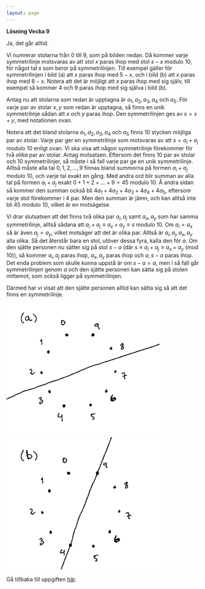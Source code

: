 ```yaml
---
layout: page
---
```


<script type="text/javascript"
        src="https://cdnjs.cloudflare.com/ajax/libs/mathjax/2.7.0/MathJax.js?config=TeX-AMS_CHTML"></script>
<script type="text/x-mathjax-config">
MathJax.Hub.Config({
tex2jax: {
inlineMath: [['$','$'], ['\\(','\\)']],
processEscapes: true},
jax: ["input/TeX","input/MathML","input/AsciiMath","output/CommonHTML"],
extensions: ["tex2jax.js","mml2jax.js","asciimath2jax.js","MathMenu.js","MathZoom.js","AssistiveMML.js", "[Contrib]/a11y/accessibility-menu.js"],
TeX: {
extensions: ["AMSmath.js","AMSsymbols.js","noErrors.js","noUndefined.js"],
equationNumbers: {
autoNumber: "AMS"
}
}
});
</script>

**Lösning Vecka 9**

Ja, det går alltid.

Vi numrerar stolarna från $0$ till $9$, som på bilden nedan. Då kommer varje symmetrilinje motsvaras av att stol $x$ paras ihop med stol $s - x$ modulo $10$, för något tal $s$ som beror på symmetrilinjen. Till exempel gäller för symmetrilinjen i bild (a) att $x$ paras ihop med $5 - x$, och i bild (b) att $x$ paras ihop med $8 - x$. Notera att det är möjligt att $x$ paras ihop med sig själv, till exempel så kommer $4$ och $9$ paras ihop med sig själva i bild (b).

Antag nu att stolarna som redan är upptagna är $a_1, a_2, a_3, a_4$ och $a_5$. För varje par av stolar $x, y$ som redan är upptagna, så finns en unik symmetrilinje sådan att $x$ och $y$ paras ihop. Den symmetrilinjen ges av $s = x + y$, med notationen ovan.

Notera att det bland stolarna $a_1, a_2, a_3, a_4$ och $a_5$ finns $10$ stycken möjliga par av stolar. Varje par ger en symmetrilinje som motsvaras av att $s = a_i + a_j$ modulo $10$ enligt ovan. Vi ska visa att någon symmetrilinje förekommer för två *olika* par av stolar. Antag motsatsen. Eftersom det finns $10$ par av stolar och $10$ symmetrilinjer, så måste i så fall varje par ge en unik symmetrilinje. Alltså måste alla tal $0, 1, 2, ..., 9$ finnas bland summorna på formen $a_i + a_j$ modulo $10$, och varje tal exakt en gång. Med andra ord blir summan av alla tal på formen $a_i + a_j$ exakt $0 + 1 + 2 + ... + 9 = 45$ modulo $10$. Å andra sidan så kommer den summan också bli $4a_1 + 4a_2 + 4a_3 + 4a_4 + 4a_5$, eftersom varje stol förekommer i $4$ par. Men den summan är jämn, och kan alltså inte bli $45$ modulo $10$, vilket är en motsägelse.

Vi drar slutsatsen att det finns två olika par $a_i, a_j$ samt $a_x, a_y$ som har samma symmetrilinje, alltså sådana att $a_i+a_j \equiv a_x + a_y \equiv s$ modulo $10$. Om $a_i = a_x$ så är även $a_j = a_y$, vilket motsäger att det är olika par. Alltså är $a_i, a_j, a_x, a_y$ alla olika. Så det återstår bara en stol, utöver dessa fyra, kalla den för $a$. Om den sjätte personen nu sätter sig på stol $s - a$ (där $s \equiv a_i + a_j \equiv a_x + a_y$ (mod $10$)), så kommer $a_i, a_j$ paras ihop, $a_x, a_y$ paras ihop och $a, s-a$ paras ihop. Det enda problem som skulle kunna uppstå är om $s - a = a$, men i så fall går symmetrilinjen genom $a$ och den sjätte personen kan sätta sig på stolen mittemot, som också ligger på symmetrilinjen.

Därmed har vi visat att den sjätte personen alltid kan sätta sig så att det finns en symmetrilinje.

<img src="/imgs/veckans_problem_9_sol(a).png" alt="drawing" width="400"/>
<img src="/imgs/veckans_problem_9_sol(b).png" alt="drawing" width="400"/>


Gå tillbaka till uppgiften [här](/blog/2020/08/29/veckans-problem-9).
